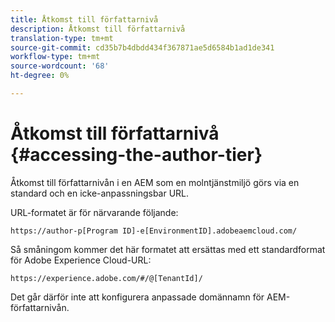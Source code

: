 ```yaml
---
title: Åtkomst till författarnivå
description: Åtkomst till författarnivå
translation-type: tm+mt
source-git-commit: cd35b7b4dbdd434f367871ae5d6584b1ad1de341
workflow-type: tm+mt
source-wordcount: '68'
ht-degree: 0%

---
```



# Åtkomst till författarnivå {#accessing-the-author-tier}

Åtkomst till författarnivån i en AEM som en molntjänstmiljö görs via en standard och en icke-anpassningsbar URL.

URL-formatet är för närvarande följande:

`https://author-p[Program ID]-e[EnvironmentID].adobeaemcloud.com/`

Så småningom kommer det här formatet att ersättas med ett standardformat för Adobe Experience Cloud-URL:

`https://experience.adobe.com/#/@[TenantId]/`

Det går därför inte att konfigurera anpassade domännamn för AEM-författarnivån.
